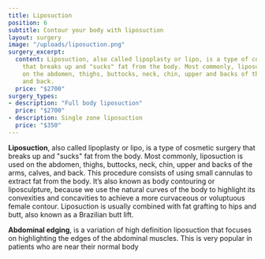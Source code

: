 ```yaml
---
title: Liposuction
position: 6
subtitle: Contour your body with liposuction
layout: surgery
image: "/uploads/liposuction.png"
surgery_excerpt:
  content: Liposuction, also called lipoplasty or lipo, is a type of cosmetic surgery
    that breaks up and "sucks" fat from the body. Most commonly, liposuction is used
    on the abdomen, thighs, buttocks, neck, chin, upper and backs of the arms, calves,
    and back.
  price: "$2700"
surgery_types:
- description: "​Full body liposuction"
  price: "$2700"
- description: Single zone liposuction
  price: "$350​"
---
```


**Liposuction**, also called lipoplasty or lipo, is a type of cosmetic surgery that breaks up and "sucks" fat from the body. Most commonly, liposuction is used on the abdomen, thighs, buttocks, neck, chin, upper and backs of the arms, calves, and back. This procedure consists of using small cannulas to extract fat from the body. It’s also known as body contouring or liposculpture, because we use the natural curves of the body to highlight its convexities and concavities to achieve a more curvaceous or voluptuous female contour. Liposuction is usually combined with fat grafting to hips and butt, also known as a Brazilian butt lift.

**Abdominal edging**, is a variation of high definition liposuction that focuses on highlighting the edges of the abdominal muscles. This is very popular in patients who are near their normal body
